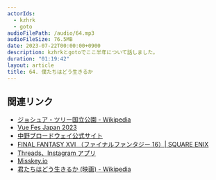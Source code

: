 ```yaml
---
actorIds:
  - kzhrk
  - goto
audioFilePath: /audio/64.mp3
audioFileSize: 76.5MB
date: 2023-07-22T00:00:00+0900
description: kzhrkとgotoでここ半年について話しました。
duration: "01:19:42"
layout: article
title: 64. 僕たちはどう生きるか
---
```


<!-- prettier-ignore-start -->

## 関連リンク

- [ジョシュア・ツリー国立公園 - Wikipedia](https://ja.wikipedia.org/wiki/%E3%82%B8%E3%83%A7%E3%82%B7%E3%83%A5%E3%82%A2%E3%83%BB%E3%83%84%E3%83%AA%E3%83%BC%E5%9B%BD%E7%AB%8B%E5%85%AC%E5%9C%92)
- [Vue Fes Japan 2023](https://vuefes.jp/2023/)
- [中野ブロードウェイ公式サイト](https://nakano-broadway.com/)
- [FINAL FANTASY XVI （ファイナルファンタジー 16）\| SQUARE ENIX](https://jp.finalfantasyxvi.com/)
- [Threads、Instagram アプリ](https://www.threads.net/)
- [Misskey.io](https://misskey.io/)
- [君たちはどう生きるか (映画) - Wikipedia](<https://ja.wikipedia.org/wiki/%E5%90%9B%E3%81%9F%E3%81%A1%E3%81%AF%E3%81%A9%E3%81%86%E7%94%9F%E3%81%8D%E3%82%8B%E3%81%8B_(%E6%98%A0%E7%94%BB)>)
<!-- prettier-ignore-end -->
